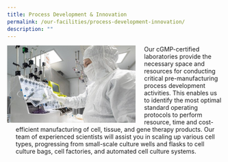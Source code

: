 ```yaml
---
title: Process Development & Innovation
permalink: /our-facilities/process-development-innovation/
description: ""
---
```

<div style="margin-right: 20px; float: left;">
    <img src="/images/Shutterstock%20Images/picture1.jpg" style="width:300px">
</div>

<div style="margin-left: 20px;">
    <p>Our cGMP-certified laboratories provide the necessary space and resources for conducting critical pre-manufacturing process development activities. This enables us to identify the most optimal standard operating protocols to perform resource, time and cost-efficient manufacturing of cell, tissue, and gene therapy products. Our team of experienced scientists will assist you in scaling up various cell types, progressing from small-scale culture wells and flasks to cell culture bags, cell factories, and automated cell culture systems.</p>
</div>